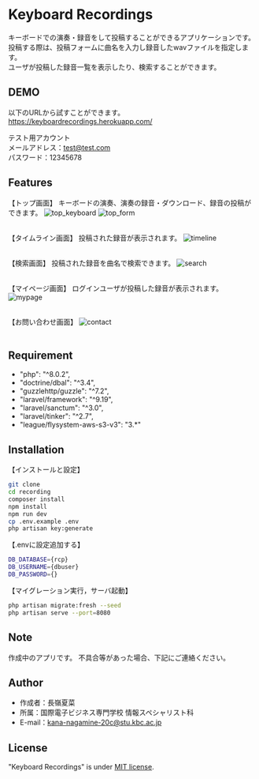 # Keyboard Recordings

 キーボードでの演奏・録音をして投稿することができるアプリケーションです。<br>
 投稿する際は、投稿フォームに曲名を入力し録音したwavファイルを指定します。<br>
 ユーザが投稿した録音一覧を表示したり、検索することができます。<br>
 
## DEMO
以下のURLから試すことができます。<br>
https://keyboardrecordings.herokuapp.com/

テスト用アカウント<br>
メールアドレス：test@test.com<br>
パスワード：12345678


## Features
【トップ画面】
キーボードの演奏、演奏の録音・ダウンロード、録音の投稿ができます。
 ![top_keyboard](https://user-images.githubusercontent.com/109420472/199146143-ad1163d0-54d7-4aeb-a0df-400c3a0e749d.png)
 ![top_form](https://user-images.githubusercontent.com/109420472/199159501-de26bba9-e9a8-4632-869e-7a43b6ac0f14.png)
 <br><br>
 
 【タイムライン画面】
 投稿された録音が表示されます。
 ![timeline](https://user-images.githubusercontent.com/109420472/200114168-8eed8675-3333-41c2-b5ef-ef6a59aadc3a.png)
 <br><br>
 
 【検索画面】
 投稿された録音を曲名で検索できます。
 ![search](https://user-images.githubusercontent.com/109420472/200114065-af6e83f3-461d-4789-8feb-b6dc0e987f0a.png)
 <br><br>
 
 【マイページ画面】
 ログインユーザが投稿した録音が表示されます。
 ![mypage](https://user-images.githubusercontent.com/109420472/200113992-521d0a16-66ec-49b0-be97-7809e2cc6d5c.png)
 <br><br>
 
 【お問い合わせ画面】
 ![contact](https://user-images.githubusercontent.com/109420472/200113944-3ad3ac75-3163-4668-9bba-bb8a49277227.png)
 <br><br>
 

 
## Requirement
 
* "php": "^8.0.2",
* "doctrine/dbal": "^3.4",
* "guzzlehttp/guzzle": "^7.2",
* "laravel/framework": "^9.19",
* "laravel/sanctum": "^3.0",
* "laravel/tinker": "^2.7",
* "league/flysystem-aws-s3-v3": "3.*"

## Installation
 
 【インストールと設定】
```bash
git clone
cd recording
composer install
npm install
npm run dev
cp .env.example .env
php artisan key:generate
```
 【.envに設定追加する】
```bash
DB_DATABASE={rcp}
DB_USERNAME={dbuser}
DB_PASSWORD={}
```

【マイグレーション実行，サーバ起動】
```bash
php artisan migrate:fresh --seed
php artisan serve --port=8080
```
 
## Note
作成中のアプリです。 
不具合等があった場合、下記にご連絡ください。
 
## Author
 
* 作成者：長嶺夏菜
* 所属：国際電子ビジネス専門学校 情報スペシャリスト科
* E-mail：kana-nagamine-20c@stu.kbc.ac.jp
 
## License
 
"Keyboard Recordings" is under [MIT license](https://en.wikipedia.org/wiki/MIT_License).